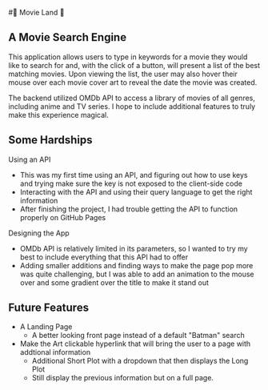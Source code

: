 #🍿 Movie Land 🍿


## A Movie Search Engine
This application allows users to type in keywords for a movie they would like to search for and, with the click of a button, will present a list of the best matching movies. Upon viewing the list, the user may also hover their mouse over each movie cover art to reveal the date the movie was created.

The backend utilized OMDb API to access a library of movies of all genres, including anime and TV series. I hope to include additional features to truly make this experience magical.

## Some Hardships
Using an API
* This was my first time using an API, and figuring out how to use keys and trying make sure the key is not exposed to the client-side code
* Interacting with the API and using their query language to get the right information
* After finishing the project, I had trouble getting the API to function properly on GitHub Pages

Designing the App
* OMDb API is relatively limited in its parameters, so I wanted to try my best to include everything that this API had to offer
* Adding smaller additions and finding ways to make the page pop more was quite challenging, but I was able to add an animation to the mouse over and some gradient over the title to make it stand out

## Future Features
* A Landing Page 
   * A better looking front page instead of a default "Batman" search
* Make the Art clickable hyperlink that will bring the user to a page with addtional information
   * Additional Short Plot with a dropdown that then displays the Long Plot
   * Still display the previous information but on a full page.
